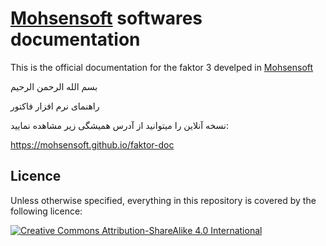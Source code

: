 # [Mohsensoft](http://mohsensoft.com) softwares documentation
This is the official documentation for the faktor 3 develped in [Mohsensoft](http://mohsensoft.com)


بسم الله الرحمن الرحیم

راهنمای نرم افزار فاکتور

نسخه آنلاین را میتوانید از آدرس همیشگی زیر مشاهده نمایید:

https://mohsensoft.github.io/faktor-doc


## Licence
Unless otherwise specified, everything in this repository is covered by the following licence:

[![Creative Commons Attribution-ShareAlike 4.0 International](https://licensebuttons.net/l/by-sa/4.0/88x31.png)](http://creativecommons.org/licenses/by-sa/4.0/)
